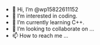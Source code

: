 - 👋 Hi, I’m @wp15822611152
- 👀 I’m interested in coding.
- 🌱 I’m currently learning C++.
- 💞️ I’m looking to collaborate on ...
- 📫 How to reach me ...

<!---
wp15822611152/wp15822611152 is a ✨ special ✨ repository because its `README.md` (this file) appears on your GitHub profile.
You can click the Preview link to take a look at your changes.
--->
